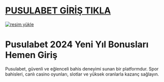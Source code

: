 # <a href="https://casibom1320.com/">PUSULABET GİRİŞ TIKLA</a>

<a href="https://casibom1320.com/"><img src="https://resmim.net/cdn/2024/10/07/mQocaj.png" alt="resim yükle" border="0" /></a>

# Pusulabet 2024 Yeni Yıl Bonusları Hemen Giriş
Pusulabet, güvenli ve eğlenceli bahis deneyimi sunan bir platformdur. Spor bahisleri, canlı casino oyunları, slotlar ve yüksek oranlarla kazanç sağlayın.
